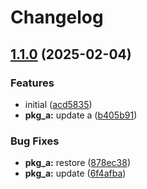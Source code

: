 # Changelog

## [1.1.0](https://github.com/neymanushka/monotest/compare/pkg_a-v1.0.0...pkg_a-v1.1.0) (2025-02-04)


### Features

* initial ([acd5835](https://github.com/neymanushka/monotest/commit/acd58357ebba42c00135c20d35b51e127fc5f9d2))
* **pkg_a:** update a ([b405b91](https://github.com/neymanushka/monotest/commit/b405b917b0c7e5ee914ee67ae0090c36f45d3ce5))


### Bug Fixes

* **pkg_a:** restore ([878ec38](https://github.com/neymanushka/monotest/commit/878ec38fb576fa2b02bfa1a6ce96a4551a3ed77f))
* **pkg_a:** update ([6f4afba](https://github.com/neymanushka/monotest/commit/6f4afba8b330b870b8b4d47ebf8a68eb842420cc))
